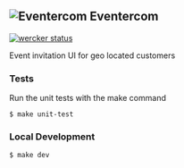 ![Eventercom](/../screenshots/public/img/screenshots/intercom_readme.png?raw=true "Eventercom")
Eventercom
---
[![wercker
status](https://app.wercker.com/status/c3cbb1869f6691f85d669ac043cdae51/m
"wercker
status")](https://app.wercker.com/project/bykey/c3cbb1869f6691f85d669ac043cdae51)

Event invitation UI for geo located customers
### Tests
Run the unit tests with the make command
```
$ make unit-test
```
### Local Development
```
$ make dev
```
